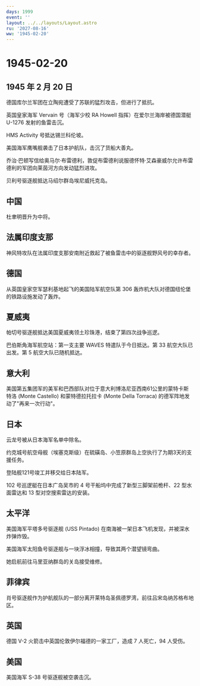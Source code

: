 ```yaml
---
days: 1999
event: ''
layout: ../../layouts/Layout.astro
ru: '2027-08-16'
ww: '1945-02-20'
---
```


# 1945-02-20

## 1945 年 2 月 20 日

德国库尔兰军团在立陶宛遭受了苏联的猛烈攻击，但进行了抵抗。

英国皇家海军 Vervain 号（海军少校 RA Howell 指挥）在爱尔兰海岸被德国潜艇
U-1276 发射的鱼雷击沉。

HMS Activity 号抵达锡兰科伦坡。

美国海军鹰嘴舰袭击了日本护航队，击沉了货船大善丸。

乔治·巴顿写信给奥马尔·布雷德利，敦促布雷德利说服德怀特·艾森豪威尔允许布雷德利的军团向莱茵河方向发动猛烈进攻。

贝利号驱逐舰抵达马绍尔群岛埃尼威托克岛。

## 中国

杜聿明晋升为中将。

## 法属印度支那

神风特攻队在法属印度支那安南附近救起了被鱼雷击中的驱逐舰野风号的幸存者。

## 德国

从英国皇家空军瑟利基地起飞的美国陆军航空队第 306
轰炸机大队对德国纽伦堡的铁路设施发动了轰炸。

## 夏威夷

帕切号驱逐舰抵达美国夏威夷领土珍珠港，结束了第四次战争巡逻。

巴伯斯角海军航空站：第一支主要 WAVES 特遣队于今日抵达。第 33
航空大队已出发。第 5 航空大队已随机抵达。

## 意大利

美国第五集团军的美军和巴西部队对位于意大利博洛尼亚西南61公里的蒙特卡斯特洛
(Monte Castello) 和蒙特德拉托拉卡 (Monte Della Torraca)
的德军阵地发动了"再来一次行动"。

## 日本

云龙号被从日本海军名单中除名。

约克城号航空母舰（埃塞克斯级）在硫磺岛、小笠原群岛上空执行了为期3天的支援任务。

登陆舰121号竣工并移交给日本陆军。

102 号巡逻艇在日本广岛吴市的 4 号干船坞中完成了新型三脚架前桅杆、22
型水面雷达和 13 型对空搜索雷达的安装。

## 太平洋

美国海军平塔多号驱逐舰 (USS Pintado)
在南海被一架日本飞机发现，并被深水炸弹炸毁。

美国海军太阳鱼号驱逐舰与一块浮冰相撞，导致其两个潜望镜弯曲。

她启航前往马里亚纳群岛的关岛接受维修。

## 菲律宾

肖号驱逐舰作为护航舰队的一部分离开莱特岛圣佩德罗湾，前往吕宋岛纳苏格布地区。

## 英国

德国 V-2 火箭击中英国伦敦伊尔福德的一家工厂，造成 7 人死亡，94 人受伤。

## 美国

美国海军 S-38 号驱逐舰被空袭击沉。
